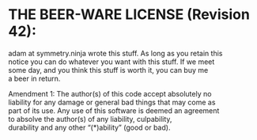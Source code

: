 
# THE BEER-WARE LICENSE (Revision 42):
adam at symmetry.ninja wrote this stuff. As long as you retain this  
notice you can do whatever you want with this stuff. If we meet  
some day, and you think this stuff is worth it, you can buy me  
a beer in return.  

Amendment 1: The author(s) of this code accept absolutely no  
liability for any damage or general bad things that may come as  
part of its use. Any use of this software is deemed an agreement  
to absolve the author(s) of any liability, culpability,  
durability and any other “(*)ability” (good or bad).
